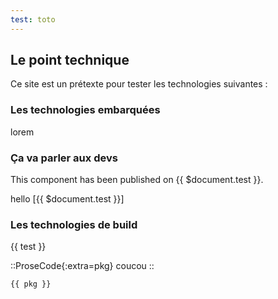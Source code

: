 ```yaml
---
test: toto
---
```


## Le point technique

Ce site est un prétexte pour tester les technologies suivantes :

### Les technologies embarquées

lorem

### Ça va parler aux devs

This component has been published on {{ $document.test }}.

hello [{{ $document.test }}]

### Les technologies de build

{{ test }}

::ProseCode{:extra=pkg}
coucou
::

````javascript[:code=pkg]
{{ pkg }}
````


